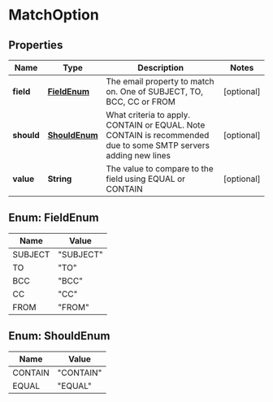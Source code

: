 
# MatchOption

## Properties
Name | Type | Description | Notes
------------ | ------------- | ------------- | -------------
**field** | [**FieldEnum**](#FieldEnum) | The email property to match on. One of SUBJECT, TO, BCC, CC or FROM |  [optional]
**should** | [**ShouldEnum**](#ShouldEnum) | What criteria to apply. CONTAIN or EQUAL. Note CONTAIN is recommended due to some SMTP servers adding new lines |  [optional]
**value** | **String** | The value to compare to the field using EQUAL or CONTAIN |  [optional]


<a name="FieldEnum"></a>
## Enum: FieldEnum
Name | Value
---- | -----
SUBJECT | &quot;SUBJECT&quot;
TO | &quot;TO&quot;
BCC | &quot;BCC&quot;
CC | &quot;CC&quot;
FROM | &quot;FROM&quot;


<a name="ShouldEnum"></a>
## Enum: ShouldEnum
Name | Value
---- | -----
CONTAIN | &quot;CONTAIN&quot;
EQUAL | &quot;EQUAL&quot;



